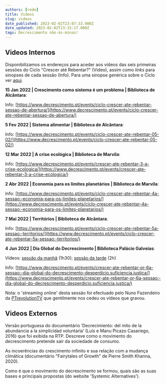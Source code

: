 ```yaml
---
authors: [rede]
title: Videos
slug: videos
date_published: 2023-02-02T23:07:33.000Z
date_updated: 2023-02-02T23:15:17.000Z
tags: Decrescimento não-às-minas!
---
```

## Videos Internos

Disponibilizamos os endereços para aceder aos vídeos das seis primeiras sessões do Ciclo "Crescer até Rebentar?" (Vídeo), assim como *links* para sinopses de cada sessão (Info). Para uma sinopse genérica sobre o Ciclo ver [aqui](https://www.decrescimento.pt/posts/crescer-ate-rebentar-50-anos-dos-limites-ao-crescimento/).

**15 Jan 2022 | Crescimento como sistema é um problema | Biblioteca de Alcântara**:

Info: [https://www.decrescimento.pt/events/ciclo-crescer-ate-rebentar-sessao-de-abertura/](https://www.decrescimento.pt/events/ciclo-crescer-ate-rebentar-sessao-de-abertura/)

**5 Fev 2022 | Sistema alimentar | Biblioteca de Alcântara**:

Info: [https://www.decrescimento.pt/events/ciclo-crescer-ate-rebentar-05-02/](https://www.decrescimento.pt/events/ciclo-crescer-ate-rebentar-05-02/)

**12 Mar 2022 | A crise ecológica | Biblioteca de Marvila**:

Info: [https://www.decrescimento.pt/events/crescer-ate-rebentar-3-a-crise-ecologica/](https://www.decrescimento.pt/events/crescer-ate-rebentar-3-a-crise-ecologica/)

**2 Abr 2022 | Economia para os limites planetários | Biblioteca de Marvila**:

Info: [https://www.decrescimento.pt/events/ciclo-crescer-ate-rebentar-4a-sessao:-economia-para-os-limites-planetarios/](https://www.decrescimento.pt/events/ciclo-crescer-ate-rebentar-4a-sessao:-economia-para-os-limites-planetarios/)

**7 Mai 2022 | Territórios | Biblioteca de Alcântara**:

Info: [https://www.decrescimento.pt/events/ciclo-crescer-ate-rebentar-5a-sessao:-territorios/](https://www.decrescimento.pt/events/ciclo-crescer-ate-rebentar-5a-sessao:-territorios/)

**4 Jun 2022 | Dia Global do Decrescimento | Biblioteca Palácio Galveias**:

Vídeos: [sessão da manhã](https://www.youtube.com/watch?v=q2efuClXmsA) (1h30); [sessão da tarde](https://www.youtube.com/watch?v=dOymy19P_Io) (2h)

Info: [https://www.decrescimento.pt/events/crescer-ate-rebentar-or-6a-sessao:-dia-global-do-decrescimento-desperdicio.suficiencia.justica/](https://www.decrescimento.pt/events/crescer-ate-rebentar-or-6a-sessao:-dia-global-do-decrescimento-desperdicio.suficiencia.justica/)

Nota: o 'streaming online' desta sessão foi efectuado pelo Nuno Fazendeiro da [PTrevolutionTV](https://www.facebook.com/ptrevolutiontv.live/) que gentilmente nos cedeu os vídeos que gravou.

## Videos Externos

Versão portuguesa do documentário ‘Decrecimiento: del mito de la abundancia a la simplicidad voluntaria’ (Luís e Manu Picazo Casariego, 2016) que foi exibida na RTP. Descreve como o movimento do decrescimento pretende sair da sociedade de consumo.

‌As incoerências do crescimento infinito e sua relação com a mudança climática (documentário "Fairytales of Growth" de Pierre Smith Khanna, 2020).

Como é que o movimento do decrescimento se formou, quais são as suas bases e principais propostas (do website 'Systemic Alternatives').
